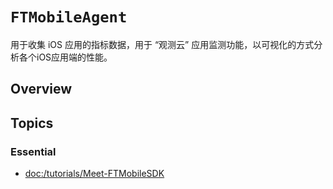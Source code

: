 # ``FTMobileAgent``

用于收集 iOS 应用的指标数据，用于 “观测云” 应用监测功能，以可视化的方式分析各个iOS应用端的性能。

## Overview


## Topics

### Essential

- <doc:/tutorials/Meet-FTMobileSDK>
